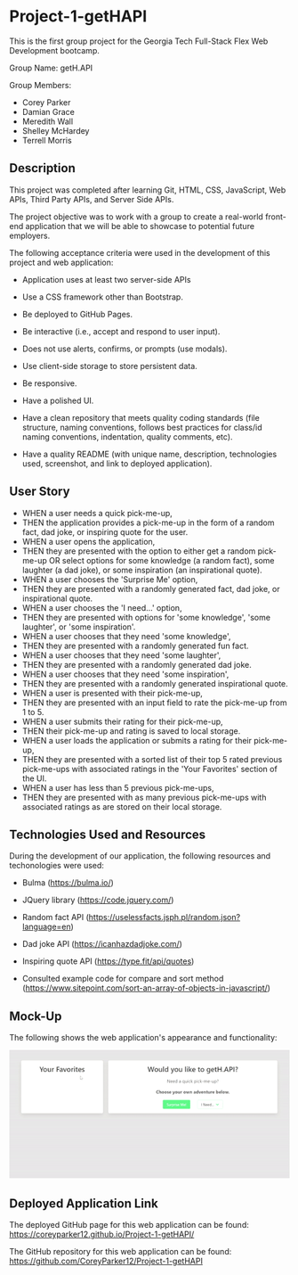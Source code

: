 # Project-1-getHAPI
This is the first group project for the Georgia Tech Full-Stack Flex Web Development bootcamp.

Group Name: getH.API

Group Members:
* Corey Parker
* Damian Grace
* Meredith Wall
* Shelley McHardey
* Terrell Morris
## Description
This project was completed after learning Git, HTML, CSS, JavaScript, Web APIs, Third Party APIs, and Server Side APIs. 

The project objective was to work with a group to create a real-world front-end application that we will be able to showcase to potential future employers.

The following acceptance criteria were used in the development of this project and web application:

* Application uses at least two server-side APIs

* Use a CSS framework other than Bootstrap.

* Be deployed to GitHub Pages.

* Be interactive (i.e., accept and respond to user input).

* Does not use alerts, confirms, or prompts (use modals).

* Use client-side storage to store persistent data.

* Be responsive.

* Have a polished UI.

* Have a clean repository that meets quality coding standards (file structure, naming conventions, follows best practices for class/id naming conventions, indentation, quality comments, etc).

* Have a quality README (with unique name, description, technologies used, screenshot, and link to deployed application).
## User Story

* WHEN a user needs a quick pick-me-up,
* THEN the application provides a pick-me-up in the form of a random fact, dad joke, or inspiring quote for the user.
* WHEN a user opens the application,
* THEN they are presented with the option to either get a random pick-me-up OR select options for some knowledge (a random fact), some laughter (a dad joke), or some inspiration (an inspirational quote).
* WHEN a user chooses the 'Surprise Me' option,
* THEN they are presented with a randomly generated fact, dad joke, or inspirational quote.
* WHEN a user chooses the 'I need...' option,
* THEN they are presented with options for 'some knowledge', 'some laughter', or 'some inspiration'.
* WHEN a user chooses that they need 'some knowledge', 
* THEN they are presented with a randomly generated fun fact.
* WHEN a user chooses that they need 'some laughter', 
* THEN they are presented with a randomly generated dad joke.
* WHEN a user chooses that they need 'some inspiration', 
* THEN they are presented with a randomly generated inspirational quote.
* WHEN a user is presented with their pick-me-up,
* THEN they are presented with an input field to rate the pick-me-up from 1 to 5.
* WHEN a user submits their rating for their pick-me-up,
* THEN their pick-me-up and rating is saved to local storage.
* WHEN a user loads the application or submits a rating for their pick-me-up,
* THEN they are presented with a sorted list of their top 5 rated previous pick-me-ups with associated ratings in the 'Your Favorites' section of the UI.
* WHEN a user has less than 5 previous pick-me-ups, 
* THEN they are presented with as many previous pick-me-ups with associated ratings as are stored on their local storage.

## Technologies Used and Resources
During the development of our application, the following resources and techonologies were used:

* Bulma (https://bulma.io/)

* JQuery library (https://code.jquery.com/)

* Random fact API (https://uselessfacts.jsph.pl/random.json?language=en)

* Dad joke API (https://icanhazdadjoke.com/)

* Inspiring quote API (https://type.fit/api/quotes)

* Consulted example code for compare and sort method (https://www.sitepoint.com/sort-an-array-of-objects-in-javascript/)
## Mock-Up
The following shows the web application's appearance and functionality:

![Demo video of the getH.API website](https://github.com/CoreyParker12/Project-1-getHAPI/blob/main/assets/images/getHAPI-demo.gif)    

## Deployed Application Link

The deployed GitHub page for this web application can be found: 
https://coreyparker12.github.io/Project-1-getHAPI/

The GitHub repository for this web application can be found:
https://github.com/CoreyParker12/Project-1-getHAPI 
